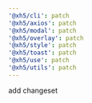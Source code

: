 ```yaml
---
'@xh5/cli': patch
'@xh5/axios': patch
'@xh5/modal': patch
'@xh5/overlay': patch
'@xh5/style': patch
'@xh5/toast': patch
'@xh5/use': patch
'@xh5/utils': patch
---
```


add changeset
